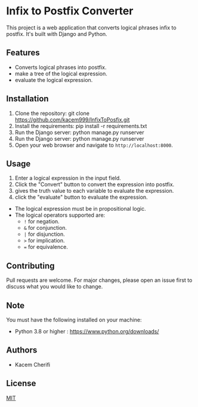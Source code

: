 # Infix to Postfix Converter

This project is a web application that converts logical phrases infix to postfix. It's built with Django and Python.
## Features

- Converts logical phrases into postfix.
- make a tree of the logical expression.
- evaluate the logical expression.

## Installation
1. Clone the repository: git clone https://github.com/kacem999/InfixToPosfix.git
2. Install the requirements: pip install -r requirements.txt
3. Run the Django server: python manage.py runserver
4. Run the Django server: python manage.py runserver
5. Open your web browser and navigate to `http://localhost:8000`.

## Usage
1. Enter a logical expression in the input field.
2. Click the "Convert" button to convert the expression into postfix.
3. gives the truth value to each variable to evaluate the expression.
4. click the "evaluate" button to evaluate the expression.

- The logical expression must be in propositional logic.
- The logical operators supported are: 
    - `!` for negation.
    - `&` for conjunction.
    - `|` for disjunction.
    - `>` for implication.
    - `=` for equivalence.

## Contributing

Pull requests are welcome. For major changes, please open an issue first to discuss what you would like to change.

## Note
You must have the following installed on your machine:
- Python 3.8 or higher : https://www.python.org/downloads/

## Authors
- Kacem Cherifi

## License
[MIT](https://choosealicense.com/licenses/mit/)